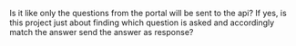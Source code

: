 Is it like only the questions from the portal will be sent to the api?
If yes, is this project just about finding which question is asked and
accordingly match the answer send the answer as response?